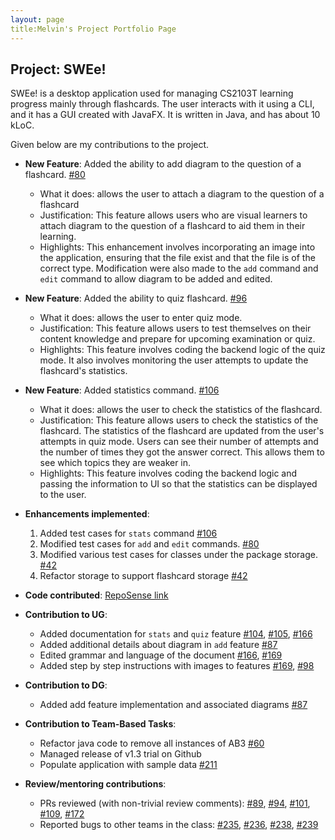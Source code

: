 ```yaml
---
layout: page
title:Melvin's Project Portfolio Page
---
```


## Project: SWEe!

SWEe! is a desktop application used for managing CS2103T learning progress mainly through flashcards. The user interacts with it using a CLI, and it has a GUI created with JavaFX. It is written in Java, and has about 10 kLoC.

Given below are my contributions to the project.

* **New Feature**: Added the ability to add diagram to the question of a flashcard. [#80](https://github.com/AY2021S1-CS2103T-T17-2/tp/pull/80)
  * What it does: allows the user to attach a diagram to the question of a flashcard
  * Justification: This feature allows users who are visual learners to attach diagram to the question of a flashcard to aid them in their learning.
  * Highlights: This enhancement involves incorporating an image into the application, ensuring that the file exist and that the file is of the correct type. Modification were also made to the `add` command and `edit` command to allow diagram to be added and edited.
  
* **New Feature**: Added the ability to quiz flashcard. [#96](https://github.com/AY2021S1-CS2103T-T17-2/tp/pull/96)
  * What it does: allows the user to enter quiz mode.
  * Justification: This feature allows users to test themselves on their content knowledge and prepare for upcoming examination or quiz.
  * Highlights: This feature involves coding the backend logic of the quiz mode. It also involves monitoring the user attempts to update the flashcard's statistics.
  
* **New Feature**: Added statistics command. [#106](https://github.com/AY2021S1-CS2103T-T17-2/tp/pull/106)
  * What it does: allows the user to check the statistics of the flashcard.
  * Justification: This feature allows users to check the statistics of the flashcard. The statistics of the flashcard are updated from the user's attempts in quiz mode. Users can see their number of attempts and the number of times they got the answer correct. This allows them to see which topics they are weaker in.
  * Highlights: This feature involves coding the backend logic and passing the information to UI so that the statistics can be displayed to the user.
  
* **Enhancements implemented**:
    1. Added test cases for `stats` command [#106](https://github.com/AY2021S1-CS2103T-T17-2/tp/pull/106)
    2. Modified test cases for `add` and `edit` commands. [#80](https://github.com/AY2021S1-CS2103T-T17-2/tp/pull/80)
    3. Modified various test cases for classes under the package storage. [#42](https://github.com/AY2021S1-CS2103T-T17-2/tp/pull/42) 
    4. Refactor storage to support flashcard storage [#42](https://github.com/AY2021S1-CS2103T-T17-2/tp/pull/42)

* **Code contributed**: [RepoSense link](https://nus-cs2103-ay2021s1.github.io/tp-dashboard/#breakdown=true&search=&sort=groupTitle&sortWithin=title&since=2020-08-14&timeframe=commit&mergegroup=&groupSelect=groupByRepos&checkedFileTypes=docs~functional-code~test-code~other&tabOpen=true&tabType=authorship&zFR=false&tabAuthor=moyj01&tabRepo=AY2021S1-CS2103T-T17-2%2Ftp%5Bmaster%5D&authorshipIsMergeGroup=false&authorshipFileTypes=docs~functional-code~test-code~other)

* **Contribution to UG**:
  * Added documentation for `stats` and `quiz` feature [#104](https://github.com/AY2021S1-CS2103T-T17-2/tp/pull/104), [#105](https://github.com/AY2021S1-CS2103T-T17-2/tp/pull/105), [#166](https://github.com/AY2021S1-CS2103T-T17-2/tp/pull/166)
  * Added additional details about diagram in `add` feature [#87]((https://github.com/AY2021S1-CS2103T-T17-2/tp/pull/87))
  * Edited grammar and language of the document [#166](https://github.com/AY2021S1-CS2103T-T17-2/tp/pull/166), [#169](https://github.com/AY2021S1-CS2103T-T17-2/tp/pull/169)
  * Added step by step instructions with images to features [#169](https://github.com/AY2021S1-CS2103T-T17-2/tp/pull/169), [#98](https://github.com/AY2021S1-CS2103T-T17-2/tp/pull/98)
  
* **Contribution to DG**:
  * Added add feature implementation and associated diagrams [#87](https://github.com/AY2021S1-CS2103T-T17-2/tp/pull/87)

* **Contribution to Team-Based Tasks**:
  * Refactor java code to remove all instances of AB3 [#60](https://github.com/AY2021S1-CS2103T-T17-2/tp/pull/60)
  * Managed release of v1.3 trial on Github
  * Populate application with sample data [#211](https://github.com/AY2021S1-CS2103T-T17-2/tp/pull/211)
 
* **Review/mentoring contributions**:
  * PRs reviewed (with non-trivial review comments): [#89](https://github.com/AY2021S1-CS2103T-T17-2/tp/pull/89), [#94](https://github.com/AY2021S1-CS2103T-T17-2/tp/pull/94), [#101](https://github.com/AY2021S1-CS2103T-T17-2/tp/pull/101), [#109](https://github.com/AY2021S1-CS2103T-T17-2/tp/pull/109), [#172](https://github.com/AY2021S1-CS2103T-T17-2/tp/pull/172)
  * Reported bugs to other teams in the class: [#235](https://github.com/AY2021S1-CS2103T-T10-4/tp/issues/235), [#236](https://github.com/AY2021S1-CS2103T-T10-4/tp/issues/236), [#238](https://github.com/AY2021S1-CS2103T-T10-4/tp/issues/238), [#239](https://github.com/AY2021S1-CS2103T-T10-4/tp/issues/239)


